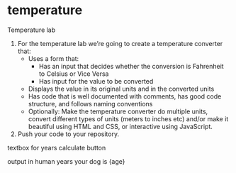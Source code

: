# temperature
 Temperature lab

1. For the temperature lab we’re going to create a temperature converter that:
    * Uses a form that:
        * Has an input that decides whether the conversion is Fahrenheit to Celsius or Vice Versa
        * Has input for the value to be converted
    * Displays the value in its original units and in the converted units
    * Has code that is well documented with comments, has good code structure, and follows naming conventions
    * Optionally: Make the temperature converter do multiple units, convert different types of units (meters to inches etc) and/or make it beautiful using HTML and CSS, or interactive using JavaScript.
2. Push your code to your repository.



textbox for years
calculate button

output
in human years your dog is {age}